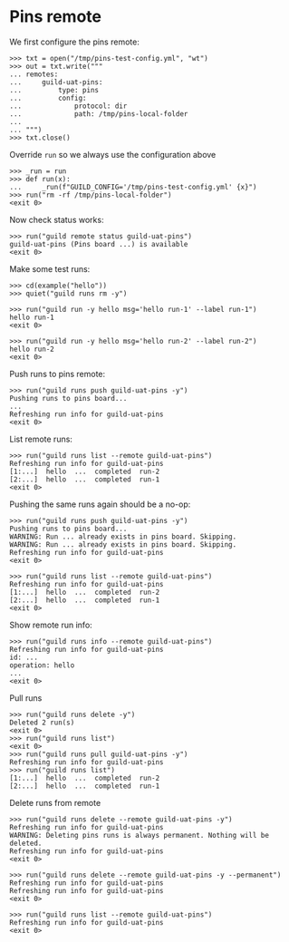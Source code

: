 # Pins remote

We first configure the pins remote:

    >>> txt = open("/tmp/pins-test-config.yml", "wt")
    >>> out = txt.write("""
    ... remotes:
    ...     guild-uat-pins:
    ...         type: pins
    ...         config:
    ...             protocol: dir
    ...             path: /tmp/pins-local-folder
    ...             
    ... """)
    >>> txt.close()

Override `run` so we always use the configuration above

    >>> _run = run
    >>> def run(x):
    ...     _run(f"GUILD_CONFIG='/tmp/pins-test-config.yml' {x}")
    >>> run("rm -rf /tmp/pins-local-folder")
    <exit 0>

Now check status works:

    >>> run("guild remote status guild-uat-pins")
    guild-uat-pins (Pins board ...) is available
    <exit 0>

Make some test runs:

    >>> cd(example("hello"))
    >>> quiet("guild runs rm -y")
    
    >>> run("guild run -y hello msg='hello run-1' --label run-1")
    hello run-1
    <exit 0>
    
    >>> run("guild run -y hello msg='hello run-2' --label run-2")
    hello run-2
    <exit 0>

Push runs to pins remote:

    >>> run("guild runs push guild-uat-pins -y")
    Pushing runs to pins board...
    ...
    Refreshing run info for guild-uat-pins
    <exit 0>

List remote runs:

    >>> run("guild runs list --remote guild-uat-pins")
    Refreshing run info for guild-uat-pins
    [1:...]  hello  ...  completed  run-2
    [2:...]  hello  ...  completed  run-1
    <exit 0>

Pushing the same runs again should be a no-op:

    >>> run("guild runs push guild-uat-pins -y")
    Pushing runs to pins board...
    WARNING: Run ... already exists in pins board. Skipping.
    WARNING: Run ... already exists in pins board. Skipping.
    Refreshing run info for guild-uat-pins
    <exit 0>

    >>> run("guild runs list --remote guild-uat-pins")
    Refreshing run info for guild-uat-pins
    [1:...]  hello  ...  completed  run-2
    [2:...]  hello  ...  completed  run-1
    <exit 0>

Show remote run info:

    >>> run("guild runs info --remote guild-uat-pins")
    Refreshing run info for guild-uat-pins
    id: ...
    operation: hello
    ...
    <exit 0>

Pull runs

    >>> run("guild runs delete -y")
    Deleted 2 run(s)
    <exit 0>
    >>> run("guild runs list")
    <exit 0>
    >>> run("guild runs pull guild-uat-pins -y")
    Refreshing run info for guild-uat-pins
    >>> run("guild runs list")
    [1:...]  hello  ...  completed  run-2
    [2:...]  hello  ...  completed  run-1

Delete runs from remote

    >>> run("guild runs delete --remote guild-uat-pins -y")
    Refreshing run info for guild-uat-pins
    WARNING: Deleting pins runs is always permanent. Nothing will be deleted.
    Refreshing run info for guild-uat-pins
    <exit 0>

    >>> run("guild runs delete --remote guild-uat-pins -y --permanent")
    Refreshing run info for guild-uat-pins
    Refreshing run info for guild-uat-pins
    <exit 0>

    >>> run("guild runs list --remote guild-uat-pins")
    Refreshing run info for guild-uat-pins
    <exit 0>


    